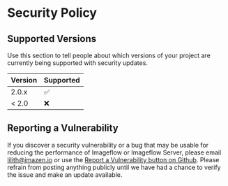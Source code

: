 # Security Policy

## Supported Versions

Use this section to tell people about which versions of your project are
currently being supported with security updates.

| Version | Supported          |
| ------- | ------------------ |
| 2.0.x   | :white_check_mark: |
| < 2.0   | :x:                |

## Reporting a Vulnerability

If you discover a security vulnerability or a bug that may be usable for reducing the performance of Imageflow or Imageflow Server, please email lilith@imazen.io or use the [Report a Vulnerability button on Github](https://github.com/imazen/imageflow/security/advisories?state=Triage). Please refrain from posting anything publicly until we have had a chance to verify the issue and make an update available. 
